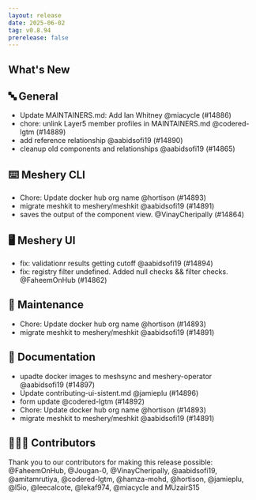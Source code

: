 ```yaml
---
layout: release
date: 2025-06-02
tag: v0.8.94
prerelease: false
---
```


## What's New
## 🔤 General
- Update MAINTAINERS.md: Add Ian Whitney @miacycle (#14886)
- chore: unlink Layer5 member profiles in MAINTAINERS.md @codered-lgtm (#14889)
- add reference relationship @aabidsofi19 (#14890)
- cleanup old components and relationships @aabidsofi19 (#14865)

## ⌨️ Meshery CLI

- Chore: Update docker hub org name @hortison (#14893)
- migrate meshkit to meshery/meshkit @aabidsofi19 (#14891)
- saves the output of the component view. @VinayCheripally (#14864)

## 🖥 Meshery UI

- fix: validationr results getting cutoff @aabidsofi19 (#14894)
- fix: registry filter undefined. Added null checks && filter checks. @FaheemOnHub (#14862)

## 🧰 Maintenance

- Chore: Update docker hub org name @hortison (#14893)
- migrate meshkit to meshery/meshkit @aabidsofi19 (#14891)

## 📖 Documentation

- upadte docker images to meshsync and meshery-operator @aabidsofi19 (#14897)
- Update contributing-ui-sistent.md @jamieplu (#14896)
- form update @codered-lgtm (#14892)
- Chore: Update docker hub org name @hortison (#14893)
- migrate meshkit to meshery/meshkit @aabidsofi19 (#14891)

## 👨🏽‍💻 Contributors

Thank you to our contributors for making this release possible:
@FaheemOnHub, @Jougan-0, @VinayCheripally, @aabidsofi19, @amitamrutiya, @codered-lgtm, @hamza-mohd, @hortison, @jamieplu, @l5io, @leecalcote, @lekaf974, @miacycle and MUzairS15

